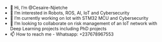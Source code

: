 - 👋 Hi, I’m @Cesaire-Njietche
- 👀 I’m interested in Robots, ROS, AI, IoT and Cybersecurity
- 🌱 I’m currently working on Iot with STM32 MCU and Cybersecurity
- 💞️ I’m looking to collaborate on risk management of an IoT network with Deep Learning projects including PhD projects
- 📫 How to reach me - Whatsapp: +237678967553 

<!---
Cesaire-Njietche/Cesaire-Njietche is a ✨ special ✨ repository because its `README.md` (this file) appears on your GitHub profile.
You can click the Preview link to take a look at your changes.
--->
